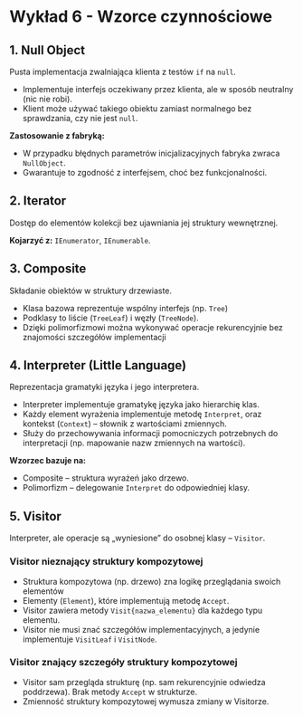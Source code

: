 # Wykład 6 - Wzorce czynnościowe

## 1. Null Object

Pusta implementacja zwalniająca klienta z testów `if` na `null`.

- Implementuje interfejs oczekiwany przez klienta, ale w sposób neutralny (nic nie robi).
- Klient może używać takiego obiektu zamiast normalnego bez sprawdzania, czy nie jest `null`.

**Zastosowanie z fabryką:**  
- W przypadku błędnych parametrów inicjalizacyjnych fabryka zwraca `NullObject`.
- Gwarantuje to zgodność z interfejsem, choć bez funkcjonalności.

## 2. Iterator

Dostęp do elementów kolekcji bez ujawniania jej struktury wewnętrznej.

**Kojarzyć z:** `IEnumerator`, `IEnumerable`.

## 3. Composite

Składanie obiektów w struktury drzewiaste.

- Klasa bazowa reprezentuje wspólny interfejs (np. `Tree`)
- Podklasy to liście (`TreeLeaf`) i węzły (`TreeNode`).
- Dzięki polimorfizmowi można wykonywać operacje rekurencyjnie bez znajomości szczegółów implementacji

## 4. Interpreter (Little Language)

Reprezentacja gramatyki języka i jego interpretera.

- Interpreter implementuje gramatykę języka jako hierarchię klas.
- Każdy element wyrażenia implementuje metodę `Interpret`, oraz kontekst (`Context`) – słownik z wartościami zmiennych.
- Służy do przechowywania informacji pomocniczych potrzebnych do interpretacji (np. mapowanie nazw zmiennych na wartości).

**Wzorzec bazuje na:**  
- Composite – struktura wyrażeń jako drzewo.
- Polimorfizm – delegowanie `Interpret` do odpowiedniej klasy.

## 5. Visitor

Interpreter, ale operacje są „wyniesione” do osobnej klasy – `Visitor`.

### Visitor nieznający struktury kompozytowej

- Struktura kompozytowa (np. drzewo) zna logikę przeglądania swoich elementów
- Elementy (`Element`), które implementują metodę `Accept`.
- Visitor zawiera metody `Visit{nazwa_elementu}` dla każdego typu elementu.
- Visitor nie musi znać szczegółów implementacyjnych, a jedynie implementuje `VisitLeaf` i `VisitNode`.

### Visitor znający szczegóły struktury kompozytowej

- Visitor sam przegląda strukturę (np. sam rekurencyjnie odwiedza poddrzewa). Brak metody `Accept` w strukturze.
- Zmienność struktury kompozytowej wymusza zmiany w Visitorze.
